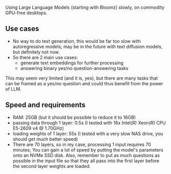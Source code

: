 Using Large Language Models (starting with Bloomz) slowly, on commodity GPU-free desktops.

## Use cases

- No way to do text generation, this would be far too slow with autoregressive models;
may be in the future  with text diffusion models, but definitely not now.
- So there are 2 main use cases:
    - generate text embeddings for further processing
    - answering binary yes/no question-answering tasks

This may seem very limited (and it is, yes), but there are many tasks that can be framed as a
yes/no question and could thus benefit from the power of LLM.

## Speed and requirements

- RAM: 25GB (but it should be possible to reduce it to 16GB)
- passing data through 1 layer: 0.5s (I tested with 16x Intel(R) Xeon(R) CPU E5-2609 v4 @ 1.70GHz)
- loading weights of 1 layer: 55s (I tested with a very slow NAS drive, you should get much better speed)
- There are 70 layers, so in my case, processing 1 input requires 70 minutes;
You can gain a lot of speed by putting the model's parameters onto an NVMe SSD disk.
Also, remember to put as much questions as possible in the input file so that they all pass into the first
layer before the second layer weights are loaded.

